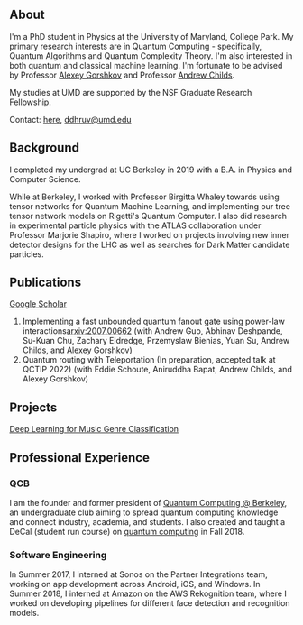 ## About
I'm a PhD student in Physics at the University of Maryland, College Park. My primary research interests are in Quantum Computing - specifically, Quantum Algorithms and Quantum Complexity Theory. I'm also interested in both quantum and classical machine learning. I'm fortunate to be advised by Professor [Alexey Gorshkov](https://groups.jqi.umd.edu/gorshkov/) and Professor [Andrew Childs](https://www.cs.umd.edu/~amchilds/).

My studies at UMD are supported by the NSF Graduate Research Fellowship.

Contact: [here](mailto:ddhruv@umd.edu), ddhruv@umd.edu



## Background

I completed my undergrad at UC Berkeley in 2019 with a B.A. in Physics and Computer Science. 

While at Berkeley, I worked with Professor Birgitta Whaley towards using tensor networks for Quantum Machine Learning, and implementing our tree tensor network models on Rigetti's Quantum Computer. I also did research in experimental particle physics with the ATLAS collaboration under Professor Marjorie Shapiro, where I worked on projects involving new inner detector designs for the LHC as well as searches for Dark Matter candidate particles.

## Publications
[Google Scholar](https://scholar.google.com/citations?user=KnD_CEYAAAAJ&hl=en&oi=ao)

1. Implementing a fast unbounded quantum fanout gate using power-law interactions[arxiv:2007.00662](https://arxiv.org/abs/2007.00662)
(with Andrew Guo, Abhinav Deshpande, Su-Kuan Chu, Zachary Eldredge, Przemyslaw Bienias, Yuan Su, Andrew Childs, and Alexey Gorshkov) 
2. Quantum routing with Teleportation (In preparation, accepted talk at QCTIP 2022)
(with Eddie Schoute, Aniruddha Bapat, Andrew Childs, and Alexey Gorshkov)

## Projects

[Deep Learning for Music Genre Classification](https://dhruvdevu.github.io/GenreClassificationDL/)

## Professional Experience

### QCB
I am the founder and former president of [Quantum Computing @ Berkeley](https://qcb.berkeley.edu/), an undergraduate club aiming to spread quantum computing knowledge and connect industry, academia, and students. I also created and taught a DeCal (student run course) on [quantum computing](https://qcb.berkeley.edu/decal.shtml) in Fall 2018.

### Software Engineering
In Summer 2017, I interned at Sonos on the Partner Integrations team, working on app development across Android, iOS, and Windows.
In Summer 2018, I interned at Amazon on the AWS Rekognition team, where I worked on developing pipelines for different face detection and recognition models.




